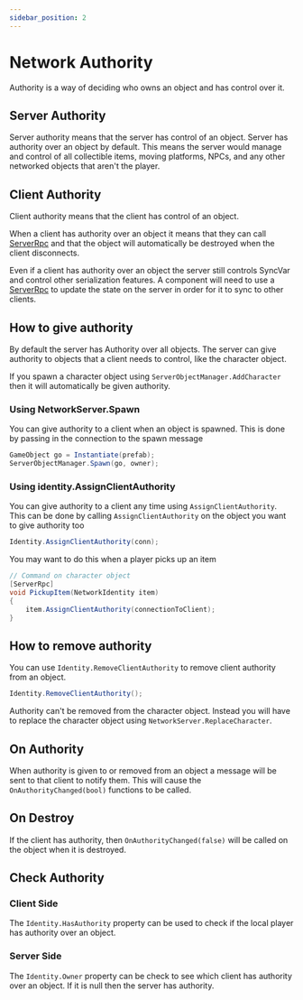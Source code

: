 ```yaml
---
sidebar_position: 2
---
```

# Network Authority

Authority is a way of deciding who owns an object and has control over it. 

## Server Authority

Server authority means that the server has control of an object. Server has authority over an object by default. 
This means the server would manage and control of all collectible items, moving platforms, NPCs, and any other networked 
objects that aren't the player.

## Client Authority

Client authority means that the client has control of an object. 

When a client has authority over an object it means that they can call [ServerRpc](/docs/guides/remote-actions/server-rpc) and 
that the object will automatically be destroyed when the client disconnects.

Even if a client has authority over an object the server still controls SyncVar and control other serialization features.
A component will need to use a [ServerRpc](/docs/guides/remote-actions/server-rpc) to update the state on the server in order for it to sync to other clients.

## How to give authority

By default the server has Authority over all objects. The server can give authority to objects that a client needs to control, like the character object. 

If you spawn a character object using `ServerObjectManager.AddCharacter` then it will automatically be given authority.


### Using NetworkServer.Spawn

You can give authority to a client when an object is spawned. This is done by passing in the connection to the spawn message
```cs
GameObject go = Instantiate(prefab);
ServerObjectManager.Spawn(go, owner);
```

### Using identity.AssignClientAuthority

You can give authority to a client any time using `AssignClientAuthority`. This can be done by calling `AssignClientAuthority` on the object you want to give authority too
```cs
Identity.AssignClientAuthority(conn);
```

You may want to do this when a player picks up an item

```cs
// Command on character object
[ServerRpc]
void PickupItem(NetworkIdentity item)
{
    item.AssignClientAuthority(connectionToClient); 
}
```

## How to remove authority

You can use `Identity.RemoveClientAuthority` to remove client authority from an object. 

```cs
Identity.RemoveClientAuthority();
```

Authority can't be removed from the character object. Instead you will have to replace the character object using `NetworkServer.ReplaceCharacter`.


## On Authority

When authority is given to or removed from an object a message will be sent to that client to notify them. This will cause the `OnAuthorityChanged(bool)` functions to be called. 

## On Destroy

If the client has authority, then `OnAuthorityChanged(false)` will be called on the object when it is destroyed.


## Check Authority

### Client Side

The `Identity.HasAuthority` property can be used to check if the local player has authority over an object.

### Server Side

The `Identity.Owner` property can be check to see which client has authority over an object. If it is null then the server has authority.
